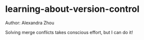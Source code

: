 # learning-about-version-control
Author: Alexandra Zhou

Solving merge conflicts takes conscious effort, but I can do it!
